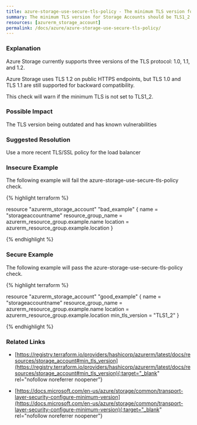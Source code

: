 ```yaml
---
title: azure-storage-use-secure-tls-policy - The minimum TLS version for Storage Accounts should be TLS1_2
summary: The minimum TLS version for Storage Accounts should be TLS1_2 
resources: [azurerm_storage_account] 
permalink: /docs/azure/azure-storage-use-secure-tls-policy/
---
```

### Explanation


Azure Storage currently supports three versions of the TLS protocol: 1.0, 1.1, and 1.2. 

Azure Storage uses TLS 1.2 on public HTTPS endpoints, but TLS 1.0 and TLS 1.1 are still supported for backward compatibility.

This check will warn if the minimum TLS is not set to TLS1_2.


### Possible Impact
The TLS version being outdated and has known vulnerabilities

### Suggested Resolution
Use a more recent TLS/SSL policy for the load balancer


### Insecure Example

The following example will fail the azure-storage-use-secure-tls-policy check.

{% highlight terraform %}

resource "azurerm_storage_account" "bad_example" {
  name                     = "storageaccountname"
  resource_group_name      = azurerm_resource_group.example.name
  location                 = azurerm_resource_group.example.location
}

{% endhighlight %}



### Secure Example

The following example will pass the azure-storage-use-secure-tls-policy check.

{% highlight terraform %}

resource "azurerm_storage_account" "good_example" {
  name                     = "storageaccountname"
  resource_group_name      = azurerm_resource_group.example.name
  location                 = azurerm_resource_group.example.location
  min_tls_version          = "TLS1_2"
}

{% endhighlight %}



### Related Links


- [https://registry.terraform.io/providers/hashicorp/azurerm/latest/docs/resources/storage_account#min_tls_version](https://registry.terraform.io/providers/hashicorp/azurerm/latest/docs/resources/storage_account#min_tls_version){:target="_blank" rel="nofollow noreferrer noopener"}

- [https://docs.microsoft.com/en-us/azure/storage/common/transport-layer-security-configure-minimum-version](https://docs.microsoft.com/en-us/azure/storage/common/transport-layer-security-configure-minimum-version){:target="_blank" rel="nofollow noreferrer noopener"}


